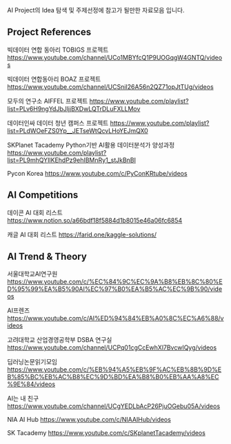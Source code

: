 AI Project의 Idea 탐색 및 주제선정에 참고가 될만한 자료모음 입니다.

## Project References
빅데이터 연합 동아리 TOBIGS 프로젝트
https://www.youtube.com/channel/UCo1MBYfcQ1P9UOGqgW4GNTQ/videos

빅데이터 연합동아리 BOAZ 프로젝트
https://www.youtube.com/channel/UCSniI26A56n2QZ71opJtTUg/videos

모두의 연구소 AIFFEL 프로젝트
https://www.youtube.com/playlist?list=PLv6H9ngYdJbJljjBXDwLQTrDLuFXLLMov

데이터인싸 데이터 청년 캠퍼스 프로젝트
https://www.youtube.com/playlist?list=PLdWOeFZS0Yp__JETseWtQcvLHoYEJmQX0

SKPlanet Tacademy Python기반 AI활용 데이터분석가 양성과정
https://www.youtube.com/playlist?list=PL9mhQYIlKEhdPz9ehIBMnRy1_stJkBnBI

Pycon Korea
https://www.youtube.com/c/PyConKRtube/videos


## AI Competitions
데이콘 AI 대회 리스트
https://www.notion.so/a66bdf18f5884d1b8015e46a06fc6854


캐글 AI 대회 리스트
https://farid.one/kaggle-solutions/




## AI Trend & Theory
서울대학교AI연구원
https://www.youtube.com/c/%EC%84%9C%EC%9A%B8%EB%8C%80%ED%95%99%EA%B5%90AI%EC%97%B0%EA%B5%AC%EC%9B%90/videos



AI프렌즈
https://www.youtube.com/c/AI%ED%94%84%EB%A0%8C%EC%A6%88/videos


고려대학교 산업경영공학부 DSBA 연구실
https://www.youtube.com/channel/UCPq01cgCcEwhXl7BvcwIQyg/videos


딥러닝논문읽기모임
https://www.youtube.com/c/%EB%94%A5%EB%9F%AC%EB%8B%9D%EB%85%BC%EB%AC%B8%EC%9D%BD%EA%B8%B0%EB%AA%A8%EC%9E%84/videos

AI는 내 친구
https://www.youtube.com/channel/UCgYEDLbAcP26PjuOGebu05A/videos


NIA AI Hub
https://www.youtube.com/c/NIAAIHub/videos


SK Tacademy
https://www.youtube.com/c/SKplanetTacademy/videos
